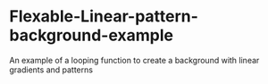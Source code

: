 # Flexable-Linear-pattern-background-example
 An example of a looping function to create a background with linear gradients and patterns
